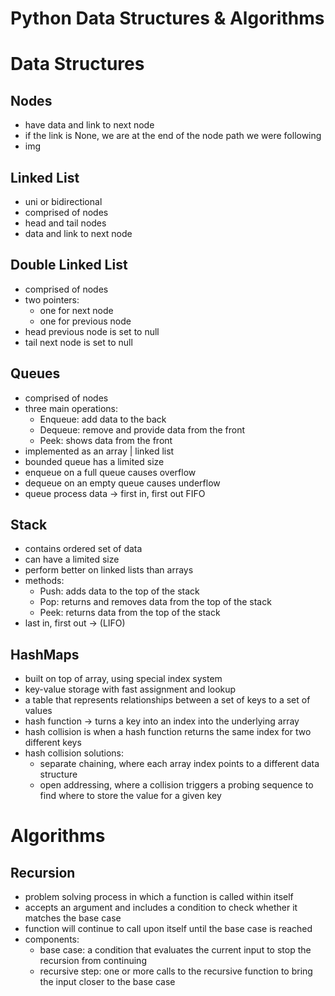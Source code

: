 # Python Data Structures & Algorithms

# Data Structures

## Nodes

- have data and link to next node
- if the link is None, we are at the end of the node path we were following
- img

## Linked List

- uni or bidirectional
- comprised of nodes
- head and tail nodes
- data and link to next node

## Double Linked List

- comprised of nodes
- two pointers:
  - one for next node
  - one for previous node
- head previous node is set to null
- tail next node is set to null

## Queues

- comprised of nodes
- three main operations:
  - Enqueue: add data to the back
  - Dequeue: remove and provide data from the front
  - Peek: shows data from the front
- implemented as an array | linked list
- bounded queue has a limited size
- enqueue on a full queue causes overflow
- dequeue on an empty queue causes underflow
- queue process data -> first in, first out FIFO
## Stack
- contains ordered set of data
- can have a limited size
- perform better on linked lists than arrays
- methods:
  - Push: adds data to the top of the stack
  - Pop: returns and removes data from the top of the stack
  - Peek: returns data from the top of the stack
- last in, first out -> (LIFO)

## HashMaps
- built on top of array, using special index system
- key-value storage with fast assignment and lookup
- a table that represents relationships between a set of keys
to a set of values
- hash function -> turns a key into an index into the underlying array
- hash collision is when a hash function returns the same index for two different keys
- hash collision solutions:
  - separate chaining, where each array index points to a different data structure
  - open addressing, where a collision triggers a probing sequence to find where to store the value for a given key

# Algorithms
## Recursion
- problem solving process in which a function is called within itself
- accepts an argument and includes a condition to check whether it matches the base case
- function will continue to call upon itself until the base case is reached
- components:
  - base case: a condition that evaluates the current input to stop the recursion from continuing
  - recursive step: one or more calls to the recursive function to bring the input closer to the base case
